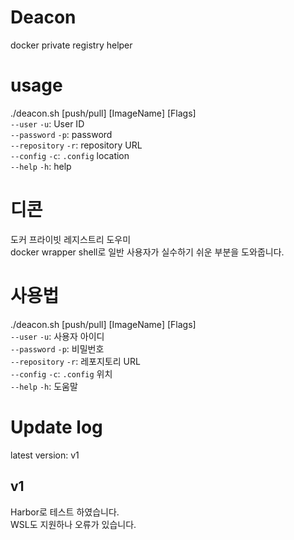 # Deacon

docker private registry helper

# usage
./deacon.sh [push/pull] [ImageName] [Flags]  
`--user`       `-u`: User ID  
`--password`   `-p`: password  
`--repository` `-r`: repository URL  
`--config`     `-c`: `.config` location  
`--help`       `-h`: help  

# 디콘

도커 프라이빗 레지스트리 도우미  
docker wrapper shell로 일반 사용자가 실수하기 쉬운 부분을 도와줍니다.  

# 사용법
./deacon.sh [push/pull] [ImageName] [Flags]  
`--user`       `-u`: 사용자 아이디  
`--password`   `-p`: 비밀번호  
`--repository` `-r`: 레포지토리 URL  
`--config`     `-c`: `.config` 위치  
`--help`       `-h`: 도움말  

# Update log
latest version: v1  
## v1
Harbor로 테스트 하였습니다.  
WSL도 지원하나 오류가 있습니다.  
